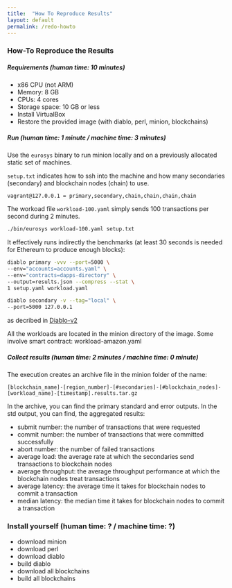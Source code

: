 ```yaml
---
title:  "How To Reproduce Results"
layout: default
permalink: /redo-howto
---
```


### How-To Reproduce the Results

##### Requirements (human time: 10 minutes)

 * x86 CPU (not ARM)
 * Memory: 8 GB
 * CPUs: 4 cores
 * Storage space: 10 GB or less
 * Install VirtualBox
 * Restore the provided image (with diablo, perl, minion, blockchains)

##### Run (human time: 1 minute / machine time: 3 minutes)

Use the ```eurosys``` binary to run minion locally and on a previously allocated static set of machines.

```setup.txt``` indicates how to ssh into the machine and how many secondaries (secondary) and blockchain nodes (chain) to use. 
```
vagrant@127.0.0.1 = primary,secondary,chain,chain,chain,chain
```

The workoad file ```workload-100.yaml``` simply sends 100 transactions per second during 2 minutes.
```bash
./bin/eurosys workload-100.yaml setup.txt
```
It effectively runs indirectly the benchmarks (at least 30 seconds is needed for Ethereum to produce enough blocks):
```bash
diablo primary -vvv --port=5000 \
--env="accounts=accounts.yaml" \
--env="contracts=dapps-directory" \
--output=results.json --compress --stat \
1 setup.yaml workload.yaml
```
```bash
diablo secondary -v --tag="local" \
--port=5000 127.0.0.1
```
as decribed in [Diablo-v2](https://infoscience.epfl.ch/record/294268?ln=en)

All the workloads are located in the minion directory of the image.
Some involve smart contract: workload-amazon.yaml

##### Collect results (human time: 2 minutes / machine time: 0 minute)

The execution creates an archive file in the minion folder of the name:
```
[blockchain_name]-[region_number]-[#secondaries]-[#blockchain_nodes]-[workload_name]-[timestamp].results.tar.gz
```
In the archive, you can find the primary standard and error outputs.
In the std output, you can find, the aggregated results:
  * submit number: the number of transactions that were requested
  * commit number: the number of transactions that were committed successfully
  * abort number: the number of failed transactions
  * average load: the average rate at which the secondaries send transactions to blockchain nodes
  * average throughput: the average throughput performance at which the blockchain nodes treat transactions
  * average latency: the average time it takes for blockchain nodes to commit a transaction
  * median latency: the median time it takes for blockchain nodes to commit a transaction

### Install yourself (human time: ? / machine time: ?)

 * download minion 
 * download perl 
 * download diablo 
 * build diablo 
 * download all blockchains
 * build all blockchains
